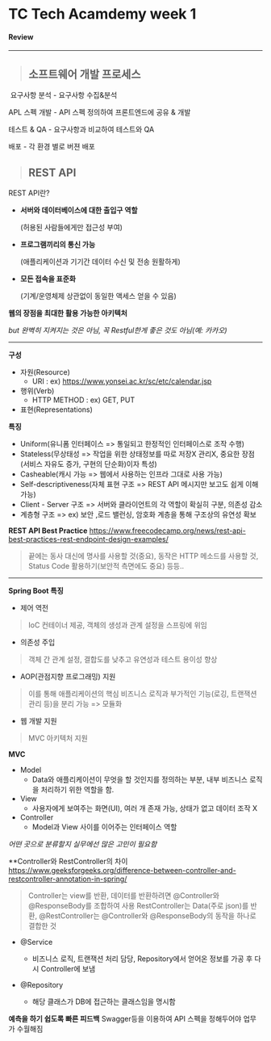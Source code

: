 # TC Tech Acamdemy week 1
#### Review
---

> ## 소프트웨어 개발 프로세스
﻿
요구사항 분석 - 요구사항 수집&분석

APL 스펙 개발 - API 스펙 정의하여 프론트엔드에 공유 & 개발

테스트 & QA - 요구사항과 비교하여 테스트와 QA

배포 - 각 환경 별로 버젼 배포

> ## REST API
REST API란?
- **서버와 데이터베이스에 대한 출입구 역할**

  (허용된 사람들에게만 접근성 부여)
- **프로그램끼리의 통신 가능**

   (애플리케이션과 기기간 데이터 수신 및 전송 원활하게)
- **모든 접속을 표준화**

   (기계/운영체제 상관없이 동일한 액세스 얻을 수 있음)

**웹의 장점을 최대한 활용 가능한 아키텍처**

*but 완벽히 지켜지는 것은 아님, 꼭 Restful한게 좋은 것도 아님(예: 카카오)*

---
**구성**
- 자원(Resource)
  - URI : ex) https://www.yonsei.ac.kr/sc/etc/calendar.jsp
- 행위(Verb)
  - HTTP METHOD : ex) GET, PUT
- 표현(Representations)

**특징**
- Uniform(유니폼 인터페이스 => 통일되고 한정적인 인터페이스로 조작 수행)
- Stateless(무상태성 => 작업을 위한 상태정보를 따로 저장X 관리X, 중요한 장점(서비스 자유도 증가, 구현의 단순화)이자 특성)
- Casheable(캐시 가능 => 웹에서 사용하는 인프라 그대로 사용 가능)
- Self-descriptiveness(자체 표현 구조 => REST API 메시지만 보고도 쉽게 이해 가능)
- Client - Server 구조 => 서버와 클라이언트의 각 역할이 확실히 구분, 의존성 감소
- 계층형 구조 => ex) 보안 ,로드 밸런싱, 암호화 계층을 통해 구조상의 유연성 확보

**REST API Best Practice**
https://www.freecodecamp.org/news/rest-api-best-practices-rest-endpoint-design-examples/
> 끝에는 동사 대신에 명사를 사용할 것(중요), 동작은 HTTP 메소드를 사용할 것, Status Code 활용하기(보안적 측면에도 중요) 등등..

---
**Spring Boot 특징**
- 제어 역전
> IoC 컨테이너 제공, 객체의 생성과 관계 설정을 스프링에 위임
- 의존성 주입
> 객체 간 관계 설정, 결합도를 낮추고 유연성과 테스트 용이성 향상
- AOP(관점지향 프로그래밍) 지원
> 이를 통해 애플리케이션의 핵심 비즈니스 로직과 부가적인 기능(로깅, 트랜잭션 관리 등)을 분리 가능 => 모듈화
- 웹 개발 지원
> MVC 아키텍처 지원

**MVC**
- Model
  - Data와 애플리케이션이 무엇을 할 것인지를 정의하는 부분, 내부 비즈니스 로직을 처리하기 위한 역할을 함.
- View
  - 사용자에게 보여주는 화면(UI), 여러 개 존재 가능, 상태가 없고 데이터 조작 X
- Controller
  - Model과 View 사이를 이어주는 인터페이스 역할

*어떤 곳으로 분류할지 실무에선 많은 고민이 필요함*

**Controller와 RestController의 차이
https://www.geeksforgeeks.org/difference-between-controller-and-restcontroller-annotation-in-spring/
> Controller는 view를 반환, 데이터를 반환하려면 @Controller와 @ResponseBody를 조합하여 사용
> RestController는 Data(주로 json)를 반환, @RestController는 @Controller와 @ResponseBody의 동작을 하나로 결합한 것  

- @Service
  - 비즈니스 로직, 트랜잭션 처리 담당, Repository에서 얻어온 정보를 가공 후 다시 Controller에 보냄
 
- @Repository
  - 해당 클래스가 DB에 접근하는 클래스임을 명시함

**예측을 하기 쉽도록 빠른 피드백**
Swagger등을 이용하여 API 스펙을 정해두어야 업무가 수월해짐





﻿

﻿

